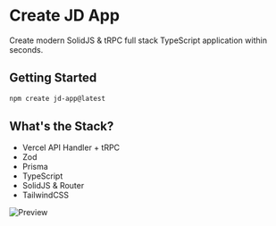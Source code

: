 # Create JD App

Create modern SolidJS & tRPC full stack TypeScript application within seconds.

## Getting Started

```bash
npm create jd-app@latest
```

## What's the Stack?

- Vercel API Handler + tRPC
- Zod
- Prisma
- TypeScript
- SolidJS & Router
- TailwindCSS

![Preview](https://user-images.githubusercontent.com/91349014/190457447-3fa7dc08-cb5e-4e03-81d3-955133cae0ad.png)
